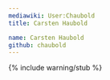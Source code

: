 ```yaml
---
mediawiki: User:Chaubold
title: Carsten Haubold

name: Carsten Haubold
github: chaubold
---
```

{% include warning/stub %}

